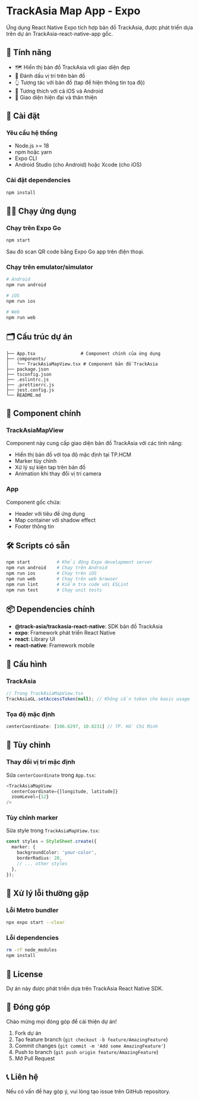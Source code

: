 # TrackAsia Map App - Expo

Ứng dụng React Native Expo tích hợp bản đồ TrackAsia, được phát triển dựa trên dự án TrackAsia-react-native-app gốc.

## 🌟 Tính năng

- 🗺️ Hiển thị bản đồ TrackAsia với giao diện đẹp
- 📍 Đánh dấu vị trí trên bản đồ
- 👆 Tương tác với bản đồ (tap để hiện thông tin tọa độ)
- 📱 Tương thích với cả iOS và Android
- 🎨 Giao diện hiện đại và thân thiện

## 🚀 Cài đặt

### Yêu cầu hệ thống

- Node.js >= 18
- npm hoặc yarn
- Expo CLI
- Android Studio (cho Android) hoặc Xcode (cho iOS)

### Cài đặt dependencies

```bash
npm install
```

## 🏃‍♂️ Chạy ứng dụng

### Chạy trên Expo Go

```bash
npm start
```

Sau đó scan QR code bằng Expo Go app trên điện thoại.

### Chạy trên emulator/simulator

```bash
# Android
npm run android

# iOS
npm run ios

# Web
npm run web
```

## 🗂️ Cấu trúc dự án

```
├── App.tsx                 # Component chính của ứng dụng
├── components/
│   └── TrackAsiaMapView.tsx # Component bản đồ TrackAsia
├── package.json
├── tsconfig.json
├── .eslintrc.js
├── .prettierrc.js
├── jest.config.js
└── README.md
```

## 📱 Component chính

### TrackAsiaMapView

Component này cung cấp giao diện bản đồ TrackAsia với các tính năng:

- Hiển thị bản đồ với tọa độ mặc định tại TP.HCM
- Marker tùy chỉnh
- Xử lý sự kiện tap trên bản đồ
- Animation khi thay đổi vị trí camera

### App

Component gốc chứa:

- Header với tiêu đề ứng dụng
- Map container với shadow effect
- Footer thông tin

## 🛠️ Scripts có sẵn

```bash
npm start          # Khởi động Expo development server
npm run android    # Chạy trên Android
npm run ios        # Chạy trên iOS  
npm run web        # Chạy trên web browser
npm run lint       # Kiểm tra code với ESLint
npm run test       # Chạy unit tests
```

## 📦 Dependencies chính

- **@track-asia/trackasia-react-native**: SDK bản đồ TrackAsia
- **expo**: Framework phát triển React Native
- **react**: Library UI
- **react-native**: Framework mobile

## 🔧 Cấu hình

### TrackAsia

```typescript
// Trong TrackAsiaMapView.tsx
TrackAsiaGL.setAccessToken(null); // Không cần token cho basic usage
```

### Tọa độ mặc định

```typescript
centerCoordinate: [106.6297, 10.8231] // TP. Hồ Chí Minh
```

## 🎨 Tùy chỉnh

### Thay đổi vị trí mặc định

Sửa `centerCoordinate` trong `App.tsx`:

```typescript
<TrackAsiaMapView
  centerCoordinate={[longitude, latitude]}
  zoomLevel={12}
/>
```

### Tùy chỉnh marker

Sửa style trong `TrackAsiaMapView.tsx`:

```typescript
const styles = StyleSheet.create({
  marker: {
    backgroundColor: 'your-color',
    borderRadius: 20,
    // ... other styles
  },
});
```

## 🐛 Xử lý lỗi thường gặp

### Lỗi Metro bundler

```bash
npx expo start --clear
```

### Lỗi dependencies

```bash
rm -rf node_modules
npm install
```

## 📝 License

Dự án này được phát triển dựa trên TrackAsia React Native SDK.

## 🤝 Đóng góp

Chào mừng mọi đóng góp để cải thiện dự án!

1. Fork dự án
2. Tạo feature branch (`git checkout -b feature/AmazingFeature`)
3. Commit changes (`git commit -m 'Add some AmazingFeature'`)
4. Push to branch (`git push origin feature/AmazingFeature`)
5. Mở Pull Request

## 📞 Liên hệ

Nếu có vấn đề hay góp ý, vui lòng tạo issue trên GitHub repository. 